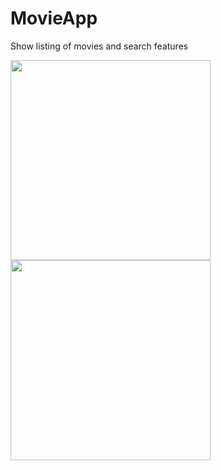 # MovieApp
Show listing of movies and search features

<img src="https://openclipart.org/image/2400px/svg_to_png/28580/kablam-Number-Animals-1.png](https://user-images.githubusercontent.com/8781228/190863586-19a74a31-3ebc-404e-ad0c-d20f826817c8.png" width="320"/> <img src="[https://openclipart.org/download/71101/two.svg](https://user-images.githubusercontent.com/8781228/190900162-5ac7fa46-48d3-4ff5-b262-9ea7e3e69ee2.png)" width="320"/>

